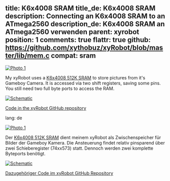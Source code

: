 title: K6x4008 SRAM
title_de: K6x4008 SRAM
description: Connecting an K6x4008 SRAM to an ATmega2560
description_de: K6x4008 SRAM an ATmega2560 verwenden
parent: xyrobot
position: 1
comments: true
flattr: true
github: https://github.com/xythobuz/xyRobot/blob/master/lib/mem.c
compat: sram
---

[![Photo 1][1]][2]

My xyRobot uses a [K6x4008 512K SRAM][3] to store pictures from it's Gameboy Camera. It is accessed via two shift registers, saving some pins. You still need two full byte ports to access the RAM.

[![Schematic][4]][5]

[Code in the xyRobot GitHub repository][6]

 [1]: img/ram_small.jpg
 [2]: img/ram.jpg
 [3]: http://www.reichelt.de/Drams-Srams/628512-55/3//index.html?ACTION=3&GROUPID=2954&ARTICLE=40088&SHOW=1&START=0&OFFSET=500&
 [4]: img/ram_small.png
 [5]: img/ram.png
 [6]: https://github.com/xythobuz/xyRobot/blob/master/lib/mem.c

lang: de

[![Photo 1][1]][2]

Der [K6x4008 512K SRAM][3] dient meinem xyRobot als Zwischenspeicher für Bilder der Gameboy Kamera. Die Ansteuerung findet relativ pinsparend über zwei Schieberegister (74xx573) statt. Dennoch werden zwei komplette Byteports benötigt.

[![Schematic][4]][5]

[Dazugehöriger Code im xyRobot GitHub Repository][6]

 [1]: img/ram_small.jpg
 [2]: img/ram.jpg
 [3]: http://www.reichelt.de/Drams-Srams/628512-55/3//index.html?ACTION=3&GROUPID=2954&ARTICLE=40088&SHOW=1&START=0&OFFSET=500&
 [4]: img/ram_small.png
 [5]: img/ram.png
 [6]: https://github.com/xythobuz/xyRobot/blob/master/lib/mem.c
